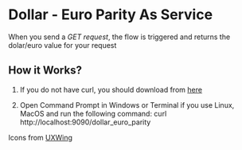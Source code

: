 
# Dollar - Euro Parity As Service
When you send a *GET request*, the flow is triggered and returns the dolar/euro value for your request

## How it Works?
1. If you do not have curl, you should download from [here](https://curl.se/download.html)

2. Open Command Prompt in Windows or Terminal if you use Linux, MacOS and run the following command:
       curl http://localhost:9090/dollar_euro_parity
       
Icons  from [UXWing](https://uxwing.com/)

